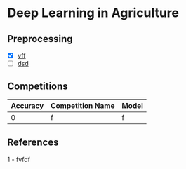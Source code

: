 # Deep Learning in Agriculture

## Preprocessing 
- [x] [vff](dfdf)
- [ ] [dsd](dedede)

## Competitions

  Accuracy | Competition Name | Model 
--- | --- | --- 
0 | f | f

## References

1 - fvfdf
